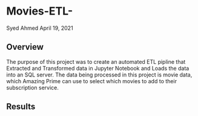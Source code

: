 # Movies-ETL-

Syed Ahmed 
April 19, 2021

## Overview 
The purpose of this project was to create an automated ETL pipline that Extracted and Transformed data in Jupyter Notebook and Loads the data into an SQL server. The data being processed in this project is movie data, which Amazing Prime can use to select which movies to add to their subscription service. 

## Results 
